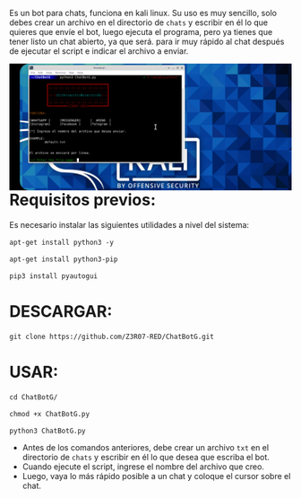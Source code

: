 Es un bot para chats, funciona en kali linux. Su uso es muy sencillo, solo debes crear un archivo en el directorio de `chats` y escribir en él lo que quieres que envíe el bot, luego ejecuta el programa, pero ya tienes que tener listo un chat abierto, ya que será. para ir muy rápido al chat después de ejecutar el script e indicar el archivo a enviar.

<p align="center">
<img src="Img/ChatBotG.png"
    alt="ChatBotG"
    style="float: left; margin-right: 10px;"/>
</p>

Requisitos previos:
======
Es necesario instalar las siguientes utilidades a nivel del sistema:

```
apt-get install python3 -y
```
```
apt-get install python3-pip
```

```
pip3 install pyautogui
```

DESCARGAR:
======

```
git clone https://github.com/Z3R07-RED/ChatBotG.git
```

USAR:
======

```
cd ChatBotG/
```

```
chmod +x ChatBotG.py
```

```
python3 ChatBotG.py
```

* Antes de los comandos anteriores, debe crear un archivo `txt` en el directorio de `chats` y escribir en él lo que desea que escriba el bot.
* Cuando ejecute el script, ingrese el nombre del archivo que creo.
* Luego, vaya lo más rápido posible a un chat y coloque el cursor sobre el chat.

